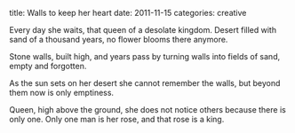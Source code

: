 title: Walls to keep her heart
date: 2011-11-15
categories: creative


Every day she waits,
that queen of a desolate kingdom.
Desert filled with sand
of a thousand years,
no flower blooms there anymore.

Stone walls, built high,
and years pass by
turning walls into fields of sand,
empty and forgotten.

As the sun sets on her desert
she cannot remember the walls,
but beyond them now
is only emptiness.

Queen, high above the ground,
she does not notice others
because there is only one.
Only one man is her rose,
and that rose is a king.
